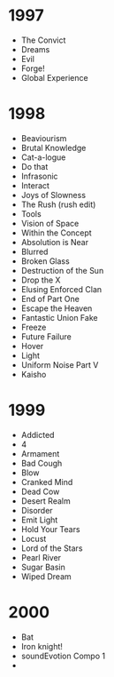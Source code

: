 # 1997
- The Convict
- Dreams
- Evil
- Forge!
- Global Experience

# 1998
- Beaviourism
- Brutal Knowledge
- Cat-a-logue
- Do that
- Infrasonic
- Interact
- Joys of Slowness
- The Rush (rush edit)
- Tools
- Vision of Space
- Within the Concept
- Absolution is Near
- Blurred
- Broken Glass
- Destruction of the Sun
- Drop the X
- Elusing Enforced Clan
- End of Part One
- Escape the Heaven
- Fantastic Union Fake
- Freeze
- Future Failure
- Hover
- Light
- Uniform Noise Part V
- Kaisho

# 1999
- Addicted
- 4
- Armament
- Bad Cough
- Blow
- Cranked Mind
- Dead Cow
- Desert Realm
- Disorder
- Emit Light
- Hold Your Tears
- Locust
- Lord of the Stars
- Pearl River
- Sugar Basin
- Wiped Dream

# 2000
- Bat
- Iron knight!
- soundEvotion Compo 1
- 
